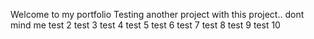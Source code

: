 Welcome to my portfolio
Testing another project with this project.. dont mind me
test 2
test 3
test 4
test 5
test 6
test 7
test 8
test 9
test 10
